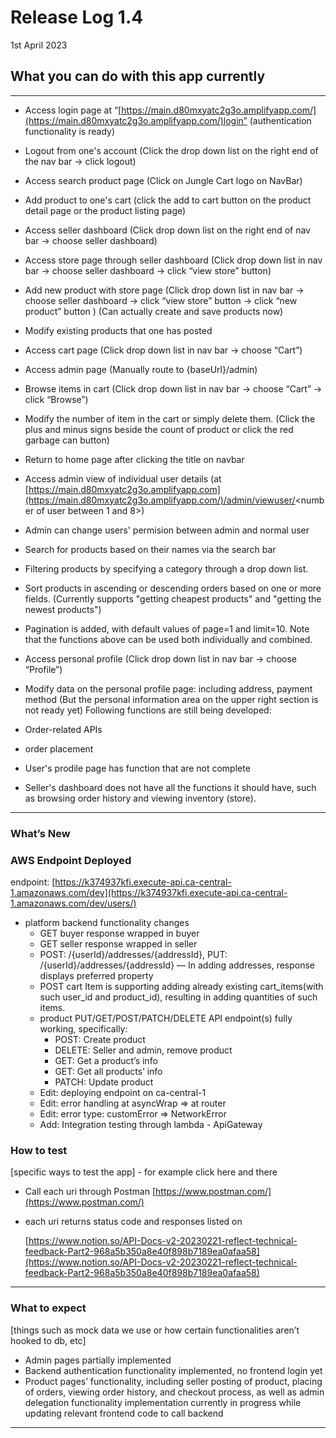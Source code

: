 # Release Log 1.4

1st April 2023



## What you can do with this app currently

---

- Access login page at “[https://main.d80mxyatc2g3o.amplifyapp.com/](https://main.d80mxyatc2g3o.amplifyapp.com/)login” (authentication functionality is ready)
- Logout from one's account (Click the drop down list on the right end of the nav bar -> click logout)
- Access search product page (Click on Jungle Cart logo on NavBar)
- Add product to one's cart (click the add to cart button on the product detail page or the product listing page)
- Access seller dashboard (Click drop down list on the right end of nav bar → choose seller dashboard)
- Access store page through seller dashboard (Click drop down list in nav bar → choose seller dashboard → click “view store” button)
- Add new product with store page (Click drop down list in nav bar → choose seller dashboard → click “view store” button → click “new product” button ) (Can actually create and save products now)
- Modify existing products that one has posted
- Access cart page (Click drop down list in nav bar → choose “Cart”)
- Access admin page (Manually route to {baseUrl}/admin)
- Browse items in cart (Click drop down list in nav bar → choose “Cart” → click “Browse”)
- Modify the number of item in the cart or simply delete them. (Click the plus and minus signs beside the count of product or click the red garbage can button) 
- Return to home page after clicking the title on navbar
- Access admin view of individual user details (at [https://main.d80mxyatc2g3o.amplifyapp.com](https://main.d80mxyatc2g3o.amplifyapp.com/)/admin/viewuser/<number of user between 1 and 8>)
- Admin can change users' permision between admin and normal user
- Search for products based on their names via the search bar
- Filtering products by specifying a category through a drop down list.
- Sort products in ascending or descending orders based on one or more fields. (Currently supports "getting cheapest products" and "getting the newest products")
- Pagination is added, with default values of page=1 and limit=10.
Note that the functions above can be used both individually and combined.
- Access personal profile (Click drop down list in nav bar → choose “Profile”)
- Modify data on the personal profile page: including address, payment method (But the personal information area on the upper right section is not ready yet)
Following functions are still being developed:

- Order-related APIs
- order placement
- User's prodile page has function that are not complete
- Seller's dashboard does not have all the functions it should have, such as browsing order history and viewing inventory (store).



---

### What’s New

### AWS Endpoint Deployed

endpoint: [https://k374937kfi.execute-api.ca-central-1.amazonaws.com/dev](https://k374937kfi.execute-api.ca-central-1.amazonaws.com/dev/users/)

- platform backend functionality changes
    - GET buyer response wrapped in buyer
    - GET seller response wrapped in seller
    - POST: /{userId}/addresses/{addressId}, PUT: /{userId}/addresses/{addressId} — In adding addresses, response displays preferred property
    - POST cart Item is supporting adding already existing cart_items(with such user_id and product_id), resulting in adding quantities of such items.
    - product PUT/GET/POST/PATCH/DELETE API endpoint(s) fully working, specifically:
        - POST: Create product
        - DELETE: Seller and admin, remove product
        - GET: Get a product’s info
        - GET: Get all products’ info
        - PATCH: Update product
    - Edit: deploying endpoint on ca-central-1
    - Edit: error handling at asyncWrap ⇒ at router
    - Edit: error type: customError ⇒ NetworkError
    - Add: Integration testing through lambda - ApiGateway

### How to test

[specific ways to test the app] - for example click here and there

- Call each uri through Postman [https://www.postman.com/](https://www.postman.com/)
- each uri returns status code and responses listed on
    
     [https://www.notion.so/API-Docs-v2-20230221-reflect-technical-feedback-Part2-968a5b350a8e40f898b7189ea0afaa58](https://www.notion.so/API-Docs-v2-20230221-reflect-technical-feedback-Part2-968a5b350a8e40f898b7189ea0afaa58)
    

---

### What to expect

[things such as mock data we use or how certain functionalities aren’t hooked to db, etc]

- Admin pages partially implemented
- Backend authentication functionality implemented, no frontend login yet
- Product pages’ functionality, including seller posting of product, placing of orders, viewing order history, and checkout process, as well as admin delegation functionality implementation currently in progress while updating relevant frontend code to call backend

---

